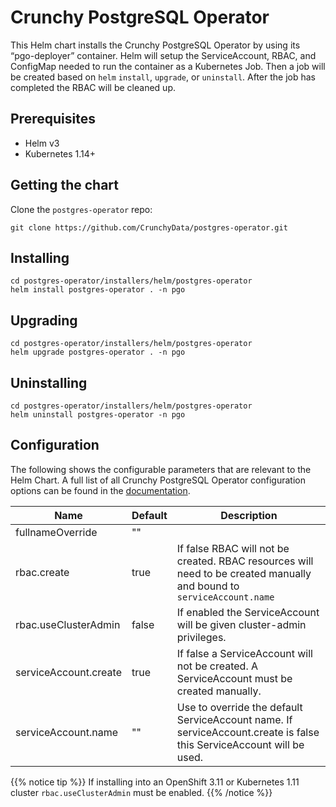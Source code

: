 # Crunchy PostgreSQL Operator

This Helm chart installs the Crunchy PostgreSQL Operator by using its “pgo-deployer”
container. Helm will setup the ServiceAccount, RBAC, and ConfigMap needed to run
the container as a Kubernetes Job. Then a job will be created based on `helm`
`install`, `upgrade`, or `uninstall`. After the job has completed the RBAC will
be cleaned up.

## Prerequisites

- Helm v3
- Kubernetes 1.14+

## Getting the chart

Clone the `postgres-operator` repo:
```
git clone https://github.com/CrunchyData/postgres-operator.git
```

## Installing

```
cd postgres-operator/installers/helm/postgres-operator
helm install postgres-operator . -n pgo
```

## Upgrading

```
cd postgres-operator/installers/helm/postgres-operator
helm upgrade postgres-operator . -n pgo
```

## Uninstalling

```
cd postgres-operator/installers/helm/postgres-operator
helm uninstall postgres-operator -n pgo
```

## Configuration 

The following shows the configurable parameters that are relevant to the Helm
Chart. A full list of all Crunchy PostgreSQL Operator configuration options can
be found in the [documentation](https://access.crunchydata.com/documentation/postgres-operator/latest/installation/configuration/).

| Name | Default | Description |
| ---- | ------- | ----------- |
| fullnameOverride | "" |  |
| rbac.create | true | If false RBAC will not be created. RBAC resources will need to be created manually and bound to `serviceAccount.name` |
| rbac.useClusterAdmin | false | If enabled the ServiceAccount will be given cluster-admin privileges. |
| serviceAccount.create | true | If false a ServiceAccount will not be created. A ServiceAccount must be created manually. |
| serviceAccount.name | "" | Use to override the default ServiceAccount name. If serviceAccount.create is false this ServiceAccount will be used. |

{{% notice tip %}}
If installing into an OpenShift 3.11 or Kubernetes 1.11 cluster `rbac.useClusterAdmin` must be enabled.
{{% /notice %}}

